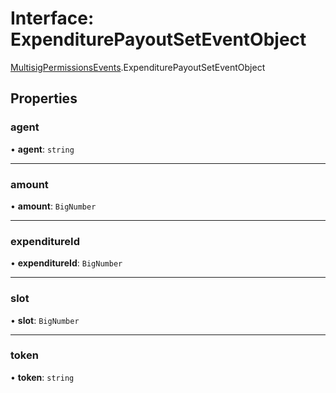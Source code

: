 # Interface: ExpenditurePayoutSetEventObject

[MultisigPermissionsEvents](../modules/MultisigPermissionsEvents.md).ExpenditurePayoutSetEventObject

## Properties

### agent

• **agent**: `string`

___

### amount

• **amount**: `BigNumber`

___

### expenditureId

• **expenditureId**: `BigNumber`

___

### slot

• **slot**: `BigNumber`

___

### token

• **token**: `string`
